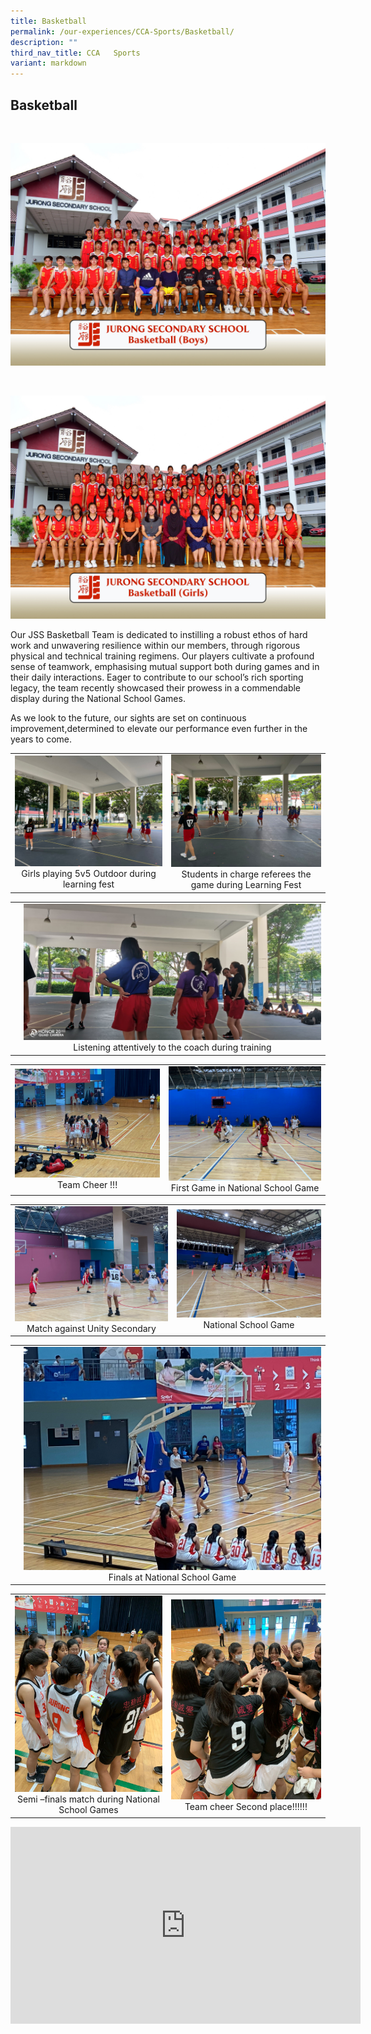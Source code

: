 ```yaml
---
title: Basketball
permalink: /our-experiences/CCA-Sports/Basketball/
description: ""
third_nav_title: CCA   Sports
variant: markdown
---
```

## Basketball
<br>

![](/images/Basketball__Boys__FORMAL.jpg)

<br>

![](/images/Basketball__Girls__FORMAL.jpg)

Our JSS Basketball Team is dedicated to instilling a robust ethos of hard work and unwavering resilience within our members, through rigorous physical and technical training regimens. Our players cultivate a profound sense of teamwork, emphasising mutual support both during games and in their daily interactions. Eager to contribute to our school’s rich sporting legacy, the team recently showcased their prowess in a commendable display during the National School Games.

As we look to the future, our sights are set on continuous improvement,determined to elevate our performance even further in the years to come.

|   |   |
|---|---|
| ![](/images/JS1_Photo%201.jpg) <center>Girls playing 5v5 Outdoor during learning fest</center> | ![](/images/JS2_Photo%202.jpg) <center> Students in charge referees the game during Learning Fest</center> |



|   |   |
|---|---|
|   |![](/images/JS3_Photo%203.jpg) <center>Listening attentively to the coach during training</center> |

|   |   |
|---|---|
| ![](/images/JS4_Photo%205.jpg) <center>Team Cheer !!!</center> |  ![](/images/JS5_Photo%206.jpg)<center>First Game in National School Game</center> |

|   |   |
|---|---|
| ![](/images/js6_Photo%207.jpg)<center>Match against Unity Secondary</center>| ![](/images/js7_Photo%208.jpg)<center>National School Game</center> |

|   |   |
|---|---|
|   |![](/images/js8_photo%209.jpg)<center>Finals at National School Game</center> |

|   |   |
|---|---|
| ![](/images/js9_Photo%204.jpg) <center> Semi –finals match during National School Games </center> | ![](/images/js10_Photo%2010.jpg) <center>Team cheer Second place!!!!!!</center> |





<iframe width="560" height="315" src="https://www.youtube.com/embed/Du7828uDDaA" title="YouTube video player" frameborder="0" allow="accelerometer; autoplay; clipboard-write; encrypted-media; gyroscope; picture-in-picture; web-share" allowfullscreen=""></iframe>

